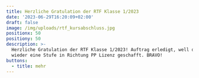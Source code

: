 ```yaml
---
title: Herzliche Gratulation der RTF Klasse 1/2023
date: '2023-06-29T16:20:09+02:00'
draft: false
image: /img/uploads/rtf_kursabschluss.jpg
positionx: 50
positiony: 50
description: >-
  Herzliche Gratulation der RTF Klasse 1/2023! Auftrag erledigt, well done. Und
  wieder eine Stufe in Richtung PP Lizenz geschafft. BRAVO!
buttons:
  - title: mehr
---
```


